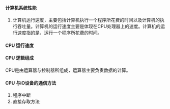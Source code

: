 #### 计算机系统性能
1. 计算机运行速度，主要包括计算机执行一个程序所花费的时间以及计算机的执行吞吐量。计算机的运行速度主要是体现在CPU处理器上的速度。计算机的运行速度指的是，运行一个程序所花费的时间。
#### CPU 运行速度
#### CPU 逻辑组成
CPU是由运算器与控制器所组成，运算器主要负责数据的计算。
#### CPU 与iO设备的通信方法
1. 程序中断
2. 直接存取方法

<!--stackedit_data:
eyJoaXN0b3J5IjpbLTI5ODMxMTE5OCwtMTE4Mjk5Mjc0NiwtMT
g1NjI2NzM4MSw0NTM5MjcxNSw2MzM0MDgzMDVdfQ==
-->